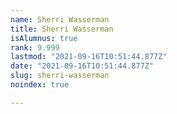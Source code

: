 ```yaml
---
name: Sherri Wasserman
title: Sherri Wasserman
isAlumnus: true
rank: 9.999
lastmod: "2021-09-16T10:51:44.877Z"
date: "2021-09-16T10:51:44.877Z"
slug: sherri-wasserman
noindex: true

---
```

